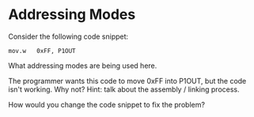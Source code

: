 # Addressing Modes

Consider the following code snippet:
```
mov.w   0xFF, P1OUT
```
What addressing modes are being used here.

The programmer wants this code to move 0xFF into P1OUT, but the code isn't working.  Why not?
Hint: talk about the assembly / linking process.

How would you change the code snippet to fix the problem?
